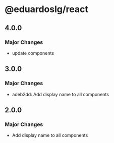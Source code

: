 # @eduardoslg/react

## 4.0.0

### Major Changes

- update components

## 3.0.0

### Major Changes

- adeb2dd: Add display name to all components

## 2.0.0

### Major Changes

- Add display name to all components
